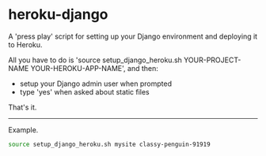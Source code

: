 # heroku-django

A 'press play' script for setting up your Django environment and deploying it to Heroku.

All you have to do is 'source setup_django_heroku.sh YOUR-PROJECT-NAME YOUR-HEROKU-APP-NAME', and then:

- setup your Django admin user when prompted
- type 'yes' when asked about static files

That's it.

---

Example.

```bash
source setup_django_heroku.sh mysite classy-penguin-91919
```